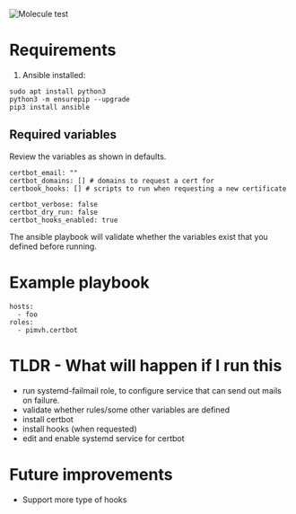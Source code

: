 ![Molecule test](https://github.com/pimvh/certbot/actions/workflows/test.yaml/badge.svg)
# Requirements

1. Ansible installed:

```
sudo apt install python3
python3 -m ensurepip --upgrade
pip3 install ansible
```

## Required variables

Review the variables as shown in defaults.

```
certbot_email: ""
certbot_domains: [] # domains to request a cert for
certbook_hooks: [] # scripts to run when requesting a new certificate

certbot_verbose: false
certbot_dry_run: false
certbot_hooks_enabled: true
```

The ansible playbook will validate whether the variables exist that you defined before running.

# Example playbook

```
hosts:
  - foo
roles:
  - pimvh.certbot

```

# TLDR - What will happen if I run this

- run systemd-failmail role, to configure service that can send out mails on failure.
- validate whether rules/some other variables are defined
- install certbot
- install hooks (when requested)
- edit and enable systemd service for certbot

# Future improvements

- Support more type of hooks
